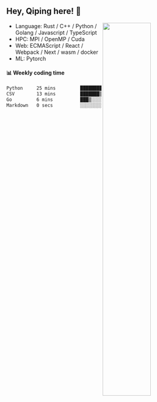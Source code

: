 

## Hey, Qiping here! :wave:

[<img align="right" width="50%" src="https://github-readme-stats.vercel.app/api?username=ppppqp&theme=dark&show_icons=true">](https://metrics.lecoq.io/ppppqp?template=classic)



-   Language: Rust / C++ / Python / Golang / Javascript / TypeScript
-   HPC: MPI / OpenMP / Cuda
-   Web: ECMAScript / React / Webpack / Next / wasm / docker
-   ML: Pytorch



#### :bar_chart: Weekly coding time

<!--START_SECTION:waka-->

```txt
Python     25 mins         ██████████████░░░░░░░░░░░   55.91 %
CSV        13 mins         ███████▒░░░░░░░░░░░░░░░░░   29.99 %
Go         6 mins          ███▒░░░░░░░░░░░░░░░░░░░░░   13.94 %
Markdown   0 secs          ░░░░░░░░░░░░░░░░░░░░░░░░░   00.17 %
```

<!--END_SECTION:waka-->
